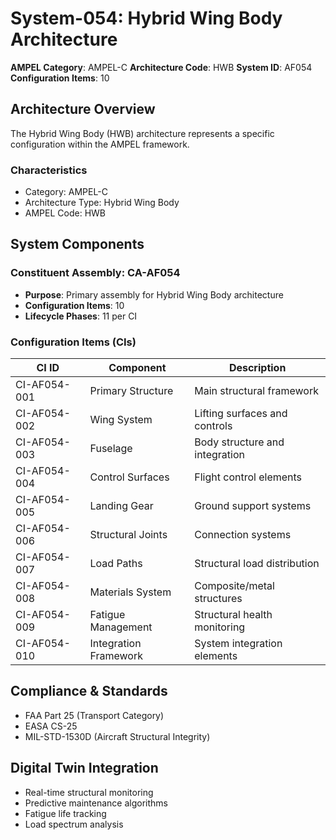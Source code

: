 # System-054: Hybrid Wing Body Architecture

**AMPEL Category**: AMPEL-C
**Architecture Code**: HWB
**System ID**: AF054
**Configuration Items**: 10

## Architecture Overview

The Hybrid Wing Body (HWB) architecture represents a specific configuration within the AMPEL framework.

### Characteristics
- Category: AMPEL-C
- Architecture Type: Hybrid Wing Body
- AMPEL Code: HWB

## System Components

### Constituent Assembly: CA-AF054
- **Purpose**: Primary assembly for Hybrid Wing Body architecture
- **Configuration Items**: 10
- **Lifecycle Phases**: 11 per CI

### Configuration Items (CIs)

| CI ID | Component | Description |
|-------|-----------|-------------|
| CI-AF054-001 | Primary Structure | Main structural framework |
| CI-AF054-002 | Wing System | Lifting surfaces and controls |
| CI-AF054-003 | Fuselage | Body structure and integration |
| CI-AF054-004 | Control Surfaces | Flight control elements |
| CI-AF054-005 | Landing Gear | Ground support systems |
| CI-AF054-006 | Structural Joints | Connection systems |
| CI-AF054-007 | Load Paths | Structural load distribution |
| CI-AF054-008 | Materials System | Composite/metal structures |
| CI-AF054-009 | Fatigue Management | Structural health monitoring |
| CI-AF054-010 | Integration Framework | System integration elements |

## Compliance & Standards
- FAA Part 25 (Transport Category)
- EASA CS-25
- MIL-STD-1530D (Aircraft Structural Integrity)

## Digital Twin Integration
- Real-time structural monitoring
- Predictive maintenance algorithms
- Fatigue life tracking
- Load spectrum analysis
